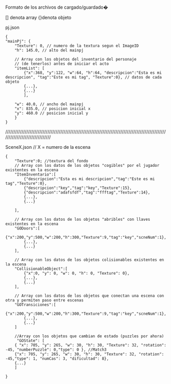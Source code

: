 Formato de los archivos de cargado/guardado�

[] denota array
{}denota objeto

pj.json

	{
	"mainPj": {
    	"Texture": 0, // numero de la textura segun el ImageID
    	"h": 145.0, // alto del mainpj

    	// Array con los objetos del inventario del personaje 
    	// (de tenerlos) antes de iniciar el acto
    	"itemList": [
    		{"x":368, "y":122, "w":64, "h":64, "descripcion":"Esta es mi descripcion", "tag":"Este es mi tag", "Texture":0}, // datos de cada objeto
    		{...},
    		{...}
    		],

    	"w": 40.0, // ancho del mainpj
    	"x": 835.0, // posicion inicial x
    	"y": 460.0 // posicion inicial y
		}
	}

///////////////////////////////////////////////////////////////////////////////////////////////////////////////////////////////

SceneX.json // X = numero de la escena

	{
		"Texture":0; //textura del fondo
		// Array con los datos de los objetos "cogibles" por el jugador existentes en la escena
    	"ItemInventario":[
        	{"descripcion":"Esta es mi descripcion","tag":"Este es mi tag","Texture":0},
        	{"descripcion":"key","tag":"key","Texture":15},
        	{"descripcion":"adafsfdf","tag":"ffftag","Texture":14},
            {...},
            {...}

    	],

    	// Array con los datos de los objetos "abribles" con llaves existentes en la escena
    	"GODoors":[
			{"x":200,"y":500,"w":200,"h":300,"Texture":9,"tag":"key","scneNum":1},
            {...},
            {...}
    	],

    	// Array con los datos de los objetos colisionables existentes en la escena
    	"CollisionableObject":[
    		{"x":0, "y": 0, "w": 0, "h": 0, "Texture": 0},
            {...},
            {...}
    	],

    	// Array con los datos de los objetos que conectan una escena con otra y permiten paso entre escenas
    	"GOTransiciones":[
			{"x":200,"y":500,"w":200,"h":300,"Texture":9,"tag":"key","scneNum":1},
            {...},
            {...}
    	]
		
		//Array con los objetos que cambian de estado (puzzles por ahora)
		 "GOState": [
        { "x": 705, "y": 265, "w": 30, "h": 30, "Texture": 32, "rotation": -45, "numberPuzzle": 0,"type": 0 }, //Match3
		{"x": 705, "y": 265, "w": 30, "h": 30, "Texture": 32, "rotation": -45,"type": 1, "numCas": 3, "dificultad": 8},
		{...}
		]
		
	}
